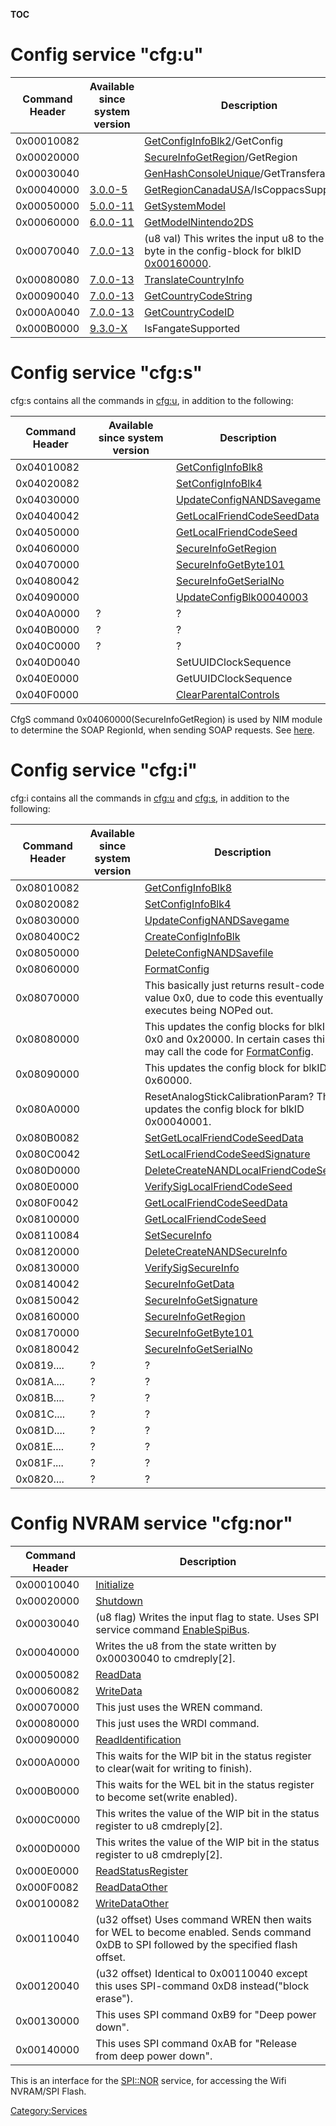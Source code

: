 __TOC__

# Config service "cfg:u"

| Command Header | Available since system version  | Description                                                                                                                 |
|----------------|---------------------------------|-----------------------------------------------------------------------------------------------------------------------------|
| 0x00010082     |                                 | [GetConfigInfoBlk2](CfgS:GetConfigInfoBlk2 "wikilink")/GetConfig                                                            |
| 0x00020000     |                                 | [SecureInfoGetRegion](Cfg:SecureInfoGetRegion "wikilink")/GetRegion                                                         |
| 0x00030040     |                                 | [GenHashConsoleUnique](Cfg:GenHashConsoleUnique "wikilink")/GetTransferableId                                               |
| 0x00040000     | [3.0.0-5](3.0.0-5 "wikilink")   | [GetRegionCanadaUSA](Cfg:GetRegionCanadaUSA "wikilink")/IsCoppacsSupported                                                  |
| 0x00050000     | [5.0.0-11](5.0.0-11 "wikilink") | [GetSystemModel](Cfg:GetSystemModel "wikilink")                                                                             |
| 0x00060000     | [6.0.0-11](6.0.0-11 "wikilink") | [GetModelNintendo2DS](Cfg:GetModelNintendo2DS "wikilink")                                                                   |
| 0x00070040     | [7.0.0-13](7.0.0-13 "wikilink") | (u8 val) This writes the input u8 to the first byte in the config-block for blkID [0x00160000](Config_Savegame "wikilink"). |
| 0x00080080     | [7.0.0-13](7.0.0-13 "wikilink") | [TranslateCountryInfo](Cfg:TranslateCountryInfo "wikilink")                                                                 |
| 0x00090040     | [7.0.0-13](7.0.0-13 "wikilink") | [GetCountryCodeString](Cfg:GetCountryCodeString "wikilink")                                                                 |
| 0x000A0040     | [7.0.0-13](7.0.0-13 "wikilink") | [GetCountryCodeID](Cfg:GetCountryCodeID "wikilink")                                                                         |
| 0x000B0000     | [9.3.0-X](9.3.0-21 "wikilink")  | IsFangateSupported                                                                                                          |

# Config service "cfg:s"

cfg:s contains all the commands in [cfg:u](#cfg:u "wikilink"), in
addition to the following:

| Command Header | Available since system version | Description                                                             |
|----------------|--------------------------------|-------------------------------------------------------------------------|
| 0x04010082     |                                | [GetConfigInfoBlk8](CfgS:GetConfigInfoBlk8 "wikilink")                  |
| 0x04020082     |                                | [SetConfigInfoBlk4](CfgS:SetConfigInfoBlk4 "wikilink")                  |
| 0x04030000     |                                | [UpdateConfigNANDSavegame](Cfg:UpdateConfigNANDSavegame "wikilink")     |
| 0x04040042     |                                | [GetLocalFriendCodeSeedData](Cfg:GetLocalFriendCodeSeedData "wikilink") |
| 0x04050000     |                                | [GetLocalFriendCodeSeed](CfgS:GetLocalFriendCodeSeed "wikilink")        |
| 0x04060000     |                                | [SecureInfoGetRegion](Cfg:SecureInfoGetRegion "wikilink")               |
| 0x04070000     |                                | [SecureInfoGetByte101](CfgS:SecureInfoGetByte101 "wikilink")            |
| 0x04080042     |                                | [SecureInfoGetSerialNo](CfgS:SecureInfoGetSerialNo "wikilink")          |
| 0x04090000     |                                | [UpdateConfigBlk00040003](Cfg:UpdateConfigBlk00040003 "wikilink")       |
| 0x040A0000     | ?                              | ?                                                                       |
| 0x040B0000     | ?                              | ?                                                                       |
| 0x040C0000     | ?                              | ?                                                                       |
| 0x040D0040     |                                | SetUUIDClockSequence                                                    |
| 0x040E0000     |                                | GetUUIDClockSequence                                                    |
| 0x040F0000     |                                | [ClearParentalControls](CfgS:ClearParentalControls "wikilink")          |

CfgS command 0x04060000(SecureInfoGetRegion) is used by NIM module to
determine the SOAP RegionId, when sending SOAP requests. See
[here](Nandrw/sys/SecureInfo_A "wikilink").

# Config service "cfg:i"

cfg:i contains all the commands in [cfg:u](#cfg:u "wikilink") and
[cfg:s](#cfg:s "wikilink"), in addition to the following:

| Command Header | Available since system version | Description                                                                                                                                          |
|----------------|--------------------------------|------------------------------------------------------------------------------------------------------------------------------------------------------|
| 0x08010082     |                                | [GetConfigInfoBlk8](CfgS:GetConfigInfoBlk8 "wikilink")                                                                                               |
| 0x08020082     |                                | [SetConfigInfoBlk4](CfgS:SetConfigInfoBlk4 "wikilink")                                                                                               |
| 0x08030000     |                                | [UpdateConfigNANDSavegame](Cfg:UpdateConfigNANDSavegame "wikilink")                                                                                  |
| 0x080400C2     |                                | [CreateConfigInfoBlk](CfgI:CreateConfigInfoBlk "wikilink")                                                                                           |
| 0x08050000     |                                | [DeleteConfigNANDSavefile](CfgI:DeleteConfigNANDSavefile "wikilink")                                                                                 |
| 0x08060000     |                                | [FormatConfig](CfgI:FormatConfig "wikilink")                                                                                                         |
| 0x08070000     |                                | This basically just returns result-code value 0x0, due to code this eventually executes being NOPed out.                                             |
| 0x08080000     |                                | This updates the config blocks for blkIDs 0x0 and 0x20000. In certain cases this may call the code for [FormatConfig](CfgI:FormatConfig "wikilink"). |
| 0x08090000     |                                | This updates the config block for blkID 0x60000.                                                                                                     |
| 0x080A0000     |                                | ResetAnalogStickCalibrationParam? This updates the config block for blkID 0x00040001.                                                                |
| 0x080B0082     |                                | [SetGetLocalFriendCodeSeedData](CfgI:SetGetLocalFriendCodeSeedData "wikilink")                                                                       |
| 0x080C0042     |                                | [SetLocalFriendCodeSeedSignature](CfgI:SetLocalFriendCodeSeedSignature "wikilink")                                                                   |
| 0x080D0000     |                                | [DeleteCreateNANDLocalFriendCodeSeed](CfgI:DeleteCreateNANDLocalFriendCodeSeed "wikilink")                                                           |
| 0x080E0000     |                                | [VerifySigLocalFriendCodeSeed](CfgI:VerifySigLocalFriendCodeSeed "wikilink")                                                                         |
| 0x080F0042     |                                | [GetLocalFriendCodeSeedData](Cfg:GetLocalFriendCodeSeedData "wikilink")                                                                              |
| 0x08100000     |                                | [GetLocalFriendCodeSeed](CfgS:GetLocalFriendCodeSeed "wikilink")                                                                                     |
| 0x08110084     |                                | [SetSecureInfo](CfgI:SetSecureInfo "wikilink")                                                                                                       |
| 0x08120000     |                                | [DeleteCreateNANDSecureInfo](CfgI:DeleteCreateNANDSecureInfo "wikilink")                                                                             |
| 0x08130000     |                                | [VerifySigSecureInfo](CfgI:VerifySigSecureInfo "wikilink")                                                                                           |
| 0x08140042     |                                | [SecureInfoGetData](CfgI:SecureInfoGetData "wikilink")                                                                                               |
| 0x08150042     |                                | [SecureInfoGetSignature](CfgI:SecureInfoGetSignature "wikilink")                                                                                     |
| 0x08160000     |                                | [SecureInfoGetRegion](Cfg:SecureInfoGetRegion "wikilink")                                                                                            |
| 0x08170000     |                                | [SecureInfoGetByte101](CfgS:SecureInfoGetByte101 "wikilink")                                                                                         |
| 0x08180042     |                                | [SecureInfoGetSerialNo](CfgS:SecureInfoGetSerialNo "wikilink")                                                                                       |
| 0x0819....     | ?                              | ?                                                                                                                                                    |
| 0x081A....     | ?                              | ?                                                                                                                                                    |
| 0x081B....     | ?                              | ?                                                                                                                                                    |
| 0x081C....     | ?                              | ?                                                                                                                                                    |
| 0x081D....     | ?                              | ?                                                                                                                                                    |
| 0x081E....     | ?                              | ?                                                                                                                                                    |
| 0x081F....     | ?                              | ?                                                                                                                                                    |
| 0x0820....     | ?                              | ?                                                                                                                                                    |

# Config NVRAM service "cfg:nor"

| Command Header | Description                                                                                                                            |
|----------------|----------------------------------------------------------------------------------------------------------------------------------------|
| 0x00010040     | [Initialize](CfgNor:Initialize "wikilink")                                                                                             |
| 0x00020000     | [Shutdown](CfgNor:Shutdown "wikilink")                                                                                                 |
| 0x00030040     | (u8 flag) Writes the input flag to state. Uses SPI service command [EnableSpiBus](SPI_Services "wikilink").                            |
| 0x00040000     | Writes the u8 from the state written by 0x00030040 to cmdreply\[2\].                                                                   |
| 0x00050082     | [ReadData](CfgNor:ReadData "wikilink")                                                                                                 |
| 0x00060082     | [WriteData](CfgNor:WriteData "wikilink")                                                                                               |
| 0x00070000     | This just uses the WREN command.                                                                                                       |
| 0x00080000     | This just uses the WRDI command.                                                                                                       |
| 0x00090000     | [ReadIdentification](CfgNor:ReadIdentification "wikilink")                                                                             |
| 0x000A0000     | This waits for the WIP bit in the status register to clear(wait for writing to finish).                                                |
| 0x000B0000     | This waits for the WEL bit in the status register to become set(write enabled).                                                        |
| 0x000C0000     | This writes the value of the WIP bit in the status register to u8 cmdreply\[2\].                                                       |
| 0x000D0000     | This writes the value of the WIP bit in the status register to u8 cmdreply\[2\].                                                       |
| 0x000E0000     | [ReadStatusRegister](CfgNor:ReadStatusRegister "wikilink")                                                                             |
| 0x000F0082     | [ReadDataOther](CfgNor:ReadDataOther "wikilink")                                                                                       |
| 0x00100082     | [WriteDataOther](CfgNor:WriteDataOther "wikilink")                                                                                     |
| 0x00110040     | (u32 offset) Uses command WREN then waits for WEL to become enabled. Sends command 0xDB to SPI followed by the specified flash offset. |
| 0x00120040     | (u32 offset) Identical to 0x00110040 except this uses SPI-command 0xD8 instead("block erase").                                         |
| 0x00130000     | This uses SPI command 0xB9 for "Deep power down".                                                                                      |
| 0x00140000     | This uses SPI command 0xAB for "Release from deep power down".                                                                         |

This is an interface for the [SPI::NOR](SPI::NOR "wikilink") service,
for accessing the Wifi NVRAM/SPI Flash.

[Category:Services](Category:Services "wikilink")